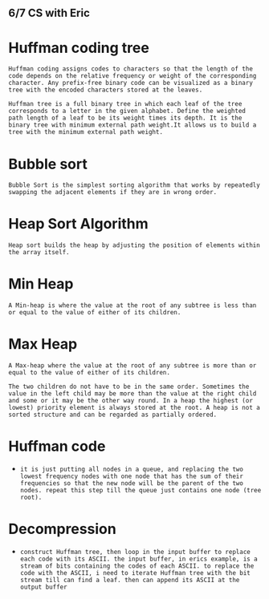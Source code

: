 ## 6/7 CS with Eric

# Huffman coding tree

`Huffman coding assigns codes to characters so that the length of the code depends on the relative frequency or weight of the corresponding character. Any prefix-free binary code can be visualized as a binary tree with the encoded characters stored at the leaves.`

`Huffman tree is a full binary tree in which each leaf of the tree corresponds to a letter in the given alphabet. Define the weighted path length of a leaf to be its weight times its depth. It is the binary tree with minimum external path weight.It allows us to build a tree with the minimum external path weight.`

# Bubble sort

`Bubble Sort is the simplest sorting algorithm that works by repeatedly swapping the adjacent elements if they are in wrong order.`

# Heap Sort Algorithm

`Heap sort builds the heap by adjusting the position of elements within the array itself.`

# Min Heap

`A Min-heap is where the value at the root of any subtree is less than or equal to the value of either of its children.`

# Max Heap

`A Max-heap where the value at the root of any subtree is more than or equal to the value of either of its children.`

`The two children do not have to be in the same order. Sometimes the value in the left child may be more than the value at the right child and some or it may be the other way round. In a heap the highest (or lowest) priority element is always stored at the root. A heap is not a sorted structure and can be regarded as partially ordered.`

# Huffman code

- `it is just putting all nodes in a queue, and replacing the two lowest frequency nodes with one node that has the sum of their frequencies so that the new node will be the parent of the two nodes. repeat this step till the queue just contains one node (tree root).`

# Decompression

- `construct Huffman tree, then loop in the input buffer to replace each code with its ASCII. the input buffer, in erics example, is a stream of bits containing the codes of each ASCII. to replace the code with the ASCII, i need to iterate Huffman tree with the bit stream till can find a leaf. then can append its ASCII at the output buffer`
